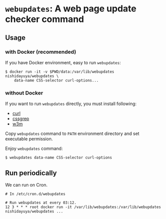 # `webupdates`: A web page update checker command

## Usage

### with Docker (recommended)

If you have Docker environment, easy to run `webupdates`:

```
$ docker run -it -v $PWD/data:/var/lib/webupdates nishidayuya/webupdates \
    data-name CSS-selector curl-options...
```

### without Docker

If you want to run `webupdates` directly, you must install following:

* [curl](https://curl.haxx.se/)
* [cssgrep](https://github.com/nono/cssgrep)
* [w3m](http://w3m.sourceforge.net/)

Copy `webupdates` command to `PATH` environment directory and set executable permission.

Enjoy `webupdates` command:

```
$ webupdates data-name CSS-selector curl-options
```

## Run periodically

We can run on Cron.

```
# In /etc/cron.d/webupdates

# Run webupdates at every 03:12.
12 3 * * * root docker run -it /var/lib/webupdates:/var/lib/webupdates nishidayuya/webupdates ...
```
